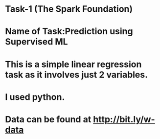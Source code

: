 # Task-1 (The Spark Foundation)
# Name of Task:Prediction using Supervised ML 
# This is a simple linear regression task as it involves just 2 variables.
# I used python. 
# Data can be found at http://bit.ly/w-data
